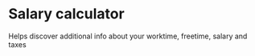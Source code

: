 # Salary calculator 
Helps discover additional info about your worktime, freetime, salary and taxes
